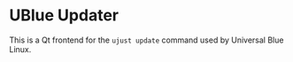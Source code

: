 # UBlue Updater

This is a Qt frontend for the `ujust update` command used by Universal Blue Linux.
